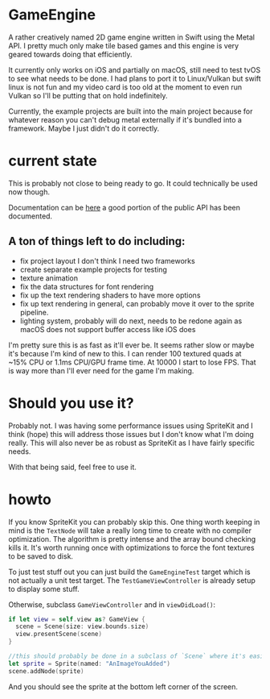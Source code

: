 # GameEngine
A rather creatively named 2D game engine written in Swift using the Metal API. I pretty much only make tile based games and this engine is very geared towards doing that efficiently.

It currently only works on iOS and partially on macOS, still need to test tvOS to see what needs to be done. I had plans to port it to Linux/Vulkan but swift linux is not fun and my video card is too old at the moment to even run Vulkan so I'll be putting that on hold indefinitely.

Currently, the example projects are built into the main project because for whatever reason you can't debug metal externally if it's bundled into a framework. Maybe I just didn't do it correctly.

# current state
This is probably not close to being ready to go. It could technically be used now though.

Documentation can be [here](https://akoaysigod.github.io/GameEngine) a good portion of the public API has been documented.

## A ton of things left to do including:
- fix project layout I don't think I need two frameworks
- create separate example projects for testing
- texture animation
- fix the data structures for font rendering
- fix up the text rendering shaders to have more options
- fix up text rendering in general, can probably move it over to the sprite pipeline.
- lighting system, probably will do next, needs to be redone again as macOS does not support buffer access like iOS does

I'm pretty sure this is as fast as it'll ever be. It seems rather slow or maybe it's because I'm kind of new to this. I can render 100 textured quads at ~15% CPU or 1.1ms CPU/GPU frame time. At 10000 I start to lose FPS. That is way more than I'll ever need for the game I'm making.

# Should you use it?
Probably not. I was having some performance issues using SpriteKit and I think (hope) this will address those issues but I don't know what I'm doing really. This will also never be as robust as SpriteKit as I have fairly specific needs.

With that being said, feel free to use it.

# howto
If you know SpriteKit you can probably skip this. One thing worth keeping in mind is the `TextNode` will take a really long time to create with no compiler optimization. The algorithm is pretty intense and the array bound checking kills it. It's worth running once with optimizations to force the font textures to be saved to disk.

To just test stuff out you can just build the `GameEngineTest` target which is not actually a unit test target.
The `TestGameViewController` is already setup to display some stuff.

Otherwise, subclass `GameViewController` and in `viewDidLoad()`:

```swift
if let view = self.view as? GameView {
  scene = Scene(size: view.bounds.size)
  view.presentScene(scene)
}

//this should probably be done in a subclass of `Scene` where it's easier to override the update method
let sprite = Sprite(named: "AnImageYouAdded")
scene.addNode(sprite)
```

And you should see the sprite at the bottom left corner of the screen.
